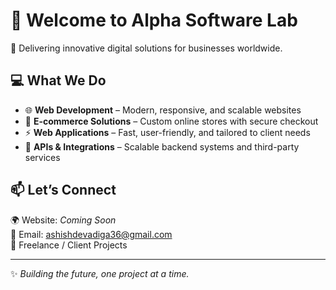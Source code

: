 # 👋 Welcome to Alpha Software Lab  

🚀 Delivering innovative digital solutions for businesses worldwide.  

## 💻 What We Do  
- 🌐 **Web Development** – Modern, responsive, and scalable websites  
- 🛒 **E-commerce Solutions** – Custom online stores with secure checkout  
- ⚡ **Web Applications** – Fast, user-friendly, and tailored to client needs  
- 🔌 **APIs & Integrations** – Scalable backend systems and third-party services  

## 📫 Let’s Connect  
🌍 Website: *Coming Soon*  
📧 Email: ashishdevadiga36@gmail.com  
💼 Freelance / Client Projects  

---
✨ *Building the future, one project at a time.*
